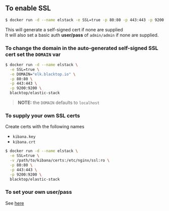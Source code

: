 ## To enable SSL  

```bash
$ docker run -d --name elstack -e SSL=true -p 80:80 -p 443:443 -p 9200:9200 blacktop/elastic-stack
```

This will generate a self-signed cert if none are supplied  
It will also set a basic auth **user/pass** of `admin/admin` if none are supplied.

### To change the domain in the auto-generated self-signed SSL cert set the `DOMAIN` var  

```bash
$ docker run -d --name elstack \
  -e SSL=true \
  -e DOMAIN="elk.blacktop.io" \
  -p 80:80 \
  -p 443:443 \
  -p 9200:9200 \
  blacktop/elastic-stack
```

> **NOTE:** the `DOMAIN` defaults to `localhost`

### To supply your own SSL certs  

Create certs with the following names

 - `kibana.key`  
 - `kibana.crt`  

```bash
$ docker run -d --name elstack \
  -e SSL=true \
  -v /path/to/kibana/certs:/etc/nginx/ssl:ro \
  -p 80:80 \
  -p 443:443 \
  -p 9200:9200 \
  blacktop/elastic-stack
```

### To set your own user/pass  

See [here](change-pass.md)
